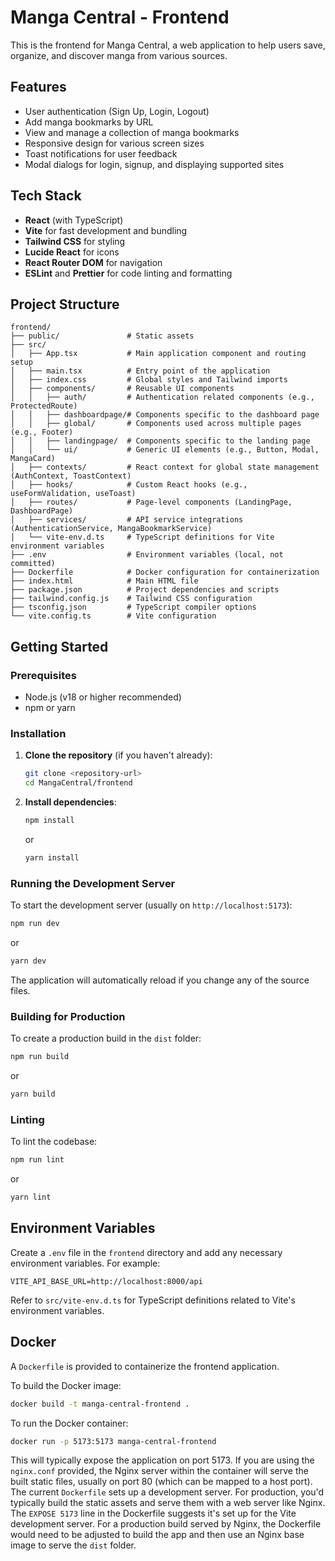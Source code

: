 # Manga Central - Frontend

This is the frontend for Manga Central, a web application to help users save, organize, and discover manga from various sources.

## Features

- User authentication (Sign Up, Login, Logout)
- Add manga bookmarks by URL
- View and manage a collection of manga bookmarks
- Responsive design for various screen sizes
- Toast notifications for user feedback
- Modal dialogs for login, signup, and displaying supported sites

## Tech Stack

- **React** (with TypeScript)
- **Vite** for fast development and bundling
- **Tailwind CSS** for styling
- **Lucide React** for icons
- **React Router DOM** for navigation
- **ESLint** and **Prettier** for code linting and formatting

## Project Structure

```
frontend/
├── public/               # Static assets
├── src/
│   ├── App.tsx           # Main application component and routing setup
│   ├── main.tsx          # Entry point of the application
│   ├── index.css         # Global styles and Tailwind imports
│   ├── components/       # Reusable UI components
│   │   ├── auth/         # Authentication related components (e.g., ProtectedRoute)
│   │   ├── dashboardpage/# Components specific to the dashboard page
│   │   ├── global/       # Components used across multiple pages (e.g., Footer)
│   │   ├── landingpage/  # Components specific to the landing page
│   │   └── ui/           # Generic UI elements (e.g., Button, Modal, MangaCard)
│   ├── contexts/         # React context for global state management (AuthContext, ToastContext)
│   ├── hooks/            # Custom React hooks (e.g., useFormValidation, useToast)
│   ├── routes/           # Page-level components (LandingPage, DashboardPage)
│   ├── services/         # API service integrations (AuthenticationService, MangaBookmarkService)
│   └── vite-env.d.ts     # TypeScript definitions for Vite environment variables
├── .env                  # Environment variables (local, not committed)
├── Dockerfile            # Docker configuration for containerization
├── index.html            # Main HTML file
├── package.json          # Project dependencies and scripts
├── tailwind.config.js    # Tailwind CSS configuration
├── tsconfig.json         # TypeScript compiler options
└── vite.config.ts        # Vite configuration
```

## Getting Started

### Prerequisites

- Node.js (v18 or higher recommended)
- npm or yarn

### Installation

1.  **Clone the repository** (if you haven't already):
    ```bash
    git clone <repository-url>
    cd MangaCentral/frontend
    ```

2.  **Install dependencies**:
    ```bash
    npm install
    ```
    or
    ```bash
    yarn install
    ```

### Running the Development Server

To start the development server (usually on `http://localhost:5173`):

```bash
npm run dev
```

or

```bash
yarn dev
```

The application will automatically reload if you change any of the source files.

### Building for Production

To create a production build in the `dist` folder:

```bash
npm run build
```

or

```bash
yarn build
```

### Linting

To lint the codebase:

```bash
npm run lint
```

or

```bash
yarn lint
```

## Environment Variables

Create a `.env` file in the `frontend` directory and add any necessary environment variables. For example:

```
VITE_API_BASE_URL=http://localhost:8000/api
```

Refer to `src/vite-env.d.ts` for TypeScript definitions related to Vite's environment variables.

## Docker

A `Dockerfile` is provided to containerize the frontend application.

To build the Docker image:

```bash
docker build -t manga-central-frontend .
```

To run the Docker container:

```bash
docker run -p 5173:5173 manga-central-frontend
```
This will typically expose the application on port 5173. If you are using the `nginx.conf` provided, the Nginx server within the container will serve the built static files, usually on port 80 (which can be mapped to a host port). The current `Dockerfile` sets up a development server. For production, you'd typically build the static assets and serve them with a web server like Nginx.
The `EXPOSE 5173` line in the Dockerfile suggests it's set up for the Vite development server. For a production build served by Nginx, the Dockerfile would need to be adjusted to build the app and then use an Nginx base image to serve the `dist` folder.
```